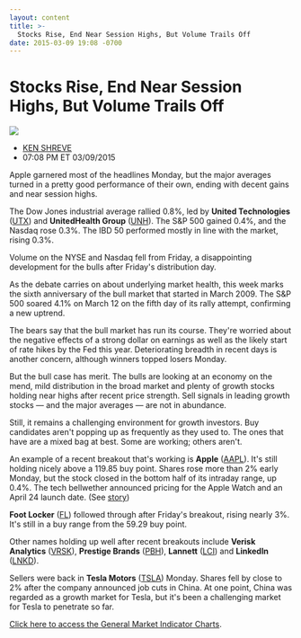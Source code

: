 ```yaml
---
layout: content
title: >-
  Stocks Rise, End Near Session Highs, But Volume Trails Off
date: 2015-03-09 19:08 -0700
---
```



Stocks Rise, End Near Session Highs, But Volume Trails Off
===========================================================


![](https://www.investors.com/wp-content/uploads/ibd-migrated-images/MPv_150310_635615125212279217.png)

* [KEN SHREVE](https://www.investors.com/author/shrevek/ "Posts by KEN SHREVE")
* 07:08 PM ET 03/09/2015




  

Apple garnered most of the headlines Monday, but the major averages turned in a pretty good performance of their own, ending with decent gains and near session highs.

  

The Dow Jones industrial average rallied 0.8%, led by **United Technologies** ([UTX](https://research.investors.com/quote.aspx?symbol=UTX)) and **UnitedHealth Group** ([UNH](https://research.investors.com/quote.aspx?symbol=UNH)). The S&P 500 gained 0.4%, and the Nasdaq rose 0.3%. The IBD 50 performed mostly in line with the market, rising 0.3%.

  

Volume on the NYSE and Nasdaq fell from Friday, a disappointing development for the bulls after Friday's distribution day.

  

As the debate carries on about underlying market health, this week marks the sixth anniversary of the bull market that started in March 2009. The S&P 500 soared 4.1% on March 12 on the fifth day of its rally attempt, confirming a new uptrend.

  

The bears say that the bull market has run its course. They're worried about the negative effects of a strong dollar on earnings as well as the likely start of rate hikes by the Fed this year. Deteriorating breadth in recent days is another concern, although winners topped losers Monday.

  

But the bull case has merit. The bulls are looking at an economy on the mend, mild distribution in the broad market and plenty of growth stocks holding near highs after recent price strength. Sell signals in leading growth stocks — and the major averages — are not in abundance.

  

Still, it remains a challenging environment for growth investors. Buy candidates aren't popping up as frequently as they used to. The ones that have are a mixed bag at best. Some are working; others aren't.

  

An example of a recent breakout that's working is **Apple** ([AAPL](https://research.investors.com/quote.aspx?symbol=AAPL)). It's still holding nicely above a 119.85 buy point. Shares rose more than 2% early Monday, but the stock closed in the bottom half of its intraday range, up 0.4%. The tech bellwether announced pricing for the Apple Watch and an April 24 launch date. (See [story](http://news.investors.com/technology/030915-742638-apple-watch-cheaper-apple-tv-pitched-at-media-event.htm))

  

**Foot Locker** ([FL](https://research.investors.com/quote.aspx?symbol=FL)) followed through after Friday's breakout, rising nearly 3%. It's still in a buy range from the 59.29 buy point.

  

Other names holding up well after recent breakouts include **Verisk Analytics** ([VRSK](https://research.investors.com/quote.aspx?symbol=VRSK)), **Prestige Brands** ([PBH](https://research.investors.com/quote.aspx?symbol=PBH)), **Lannett** ([LCI](https://research.investors.com/quote.aspx?symbol=LCI)) and **LinkedIn** ([LNKD](https://research.investors.com/quote.aspx?symbol=LNKD)).

  

Sellers were back in **Tesla Motors** ([TSLA](https://research.investors.com/quote.aspx?symbol=TSLA)) Monday. Shares fell by close to 2% after the company announced job cuts in China. At one point, China was regarded as a growth market for Tesla, but it's been a challenging market for Tesla to penetrate so far.

  

[Click here to access the General Market Indicator Charts](https://www.investors.com/pdf/GMI_031015.pdf).




